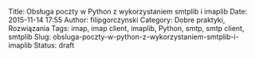 Title: Obsługa poczty w Python z wykorzystaniem smtplib i imaplib
Date: 2015-11-14 17:55
Author: filipgorczynski
Category: Dobre praktyki, Rozwiązania
Tags: imap, imap client, imaplib, Python, smtp, smtp client, smtplib
Slug: obsluga-poczty-w-python-z-wykorzystaniem-smtplib-i-imaplib
Status: draft


